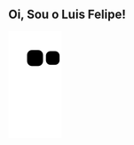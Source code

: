 ## Oi, Sou o Luis Felipe!

![Snake animation](https://github.com/rafaballerini/rafaballerini/blob/output/github-contribution-grid-snake.svg)
